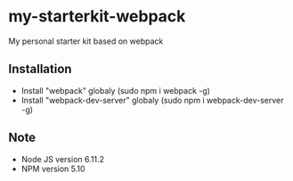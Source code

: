 # my-starterkit-webpack
My personal starter kit based on webpack

## Installation
* Install "webpack" globaly (sudo npm i webpack -g)
* Install "webpack-dev-server" globaly (sudo npm i webpack-dev-server -g)

## Note
* Node JS version 6.11.2
* NPM version 5.10